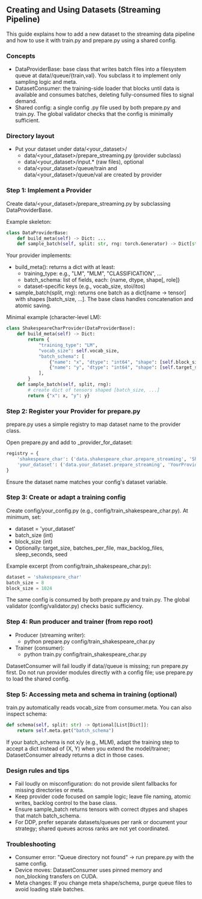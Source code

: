 ## Creating and Using Datasets (Streaming Pipeline)

This guide explains how to add a new dataset to the streaming data pipeline and how to use it with train.py and prepare.py using a shared config.

### Concepts
- DataProviderBase: base class that writes batch files into a filesystem queue at data/<dataset>/queue/{train,val}. You subclass it to implement only sampling logic and meta.
- DatasetConsumer: the training-side loader that blocks until data is available and consumes batches, deleting fully-consumed files to signal demand.
- Shared config: a single config .py file used by both prepare.py and train.py. The global validator checks that the config is minimally sufficient.

### Directory layout
- Put your dataset under data/<your_dataset>/
  - data/<your_dataset>/prepare_streaming.py (provider subclass)
  - data/<your_dataset>/input.* (raw files), optional
  - data/<your_dataset>/queue/train and data/<your_dataset>/queue/val are created by provider

### Step 1: Implement a Provider
Create data/<your_dataset>/prepare_streaming.py by subclassing DataProviderBase.

Example skeleton:

````python
class DataProviderBase:
    def build_meta(self) -> Dict: ...
    def sample_batch(self, split: str, rng: torch.Generator) -> Dict[str, Tensor]: ...
````

Your provider implements:
- build_meta(): returns a dict with at least:
  - training_type: e.g., "LM", "MLM", "CLASSIFICATION", ...
  - batch_schema: list of fields, each: {name, dtype, shape[, role]}
  - dataset-specific keys (e.g., vocab_size, stoi/itos)
- sample_batch(split, rng): returns one batch as a dict[name -> tensor] with shapes [batch_size, ...]. The base class handles concatenation and atomic saving.

Minimal example (character-level LM):

````python
class ShakespeareCharProvider(DataProviderBase):
    def build_meta(self) -> Dict:
        return {
            "training_type": "LM",
            "vocab_size": self.vocab_size,
            "batch_schema": [
                {"name": "x", "dtype": "int64", "shape": [self.block_size]},
                {"name": "y", "dtype": "int64", "shape": [self.target_size or self.block_size]},
            ],
        }
    def sample_batch(self, split, rng):
        # create dict of tensors shaped [batch_size, ...]
        return {"x": x, "y": y}
````

### Step 2: Register your Provider for prepare.py
prepare.py uses a simple registry to map dataset name to the provider class.

Open prepare.py and add to _provider_for_dataset:

````python
registry = {
    'shakespeare_char': ('data.shakespeare_char.prepare_streaming', 'ShakespeareCharProvider'),
    'your_dataset': ('data.your_dataset.prepare_streaming', 'YourProvider'),
}
````

Ensure the dataset name matches your config's dataset variable.

### Step 3: Create or adapt a training config
Create config/your_config.py (e.g., config/train_shakespeare_char.py). At minimum, set:
- dataset = 'your_dataset'
- batch_size (int)
- block_size (int)
- Optionally: target_size, batches_per_file, max_backlog_files, sleep_seconds, seed

Example excerpt (from config/train_shakespeare_char.py):

````python
dataset = 'shakespeare_char'
batch_size = 8
block_size = 1024
````

The same config is consumed by both prepare.py and train.py. The global validator (config/validator.py) checks basic sufficiency.

### Step 4: Run producer and trainer (from repo root)
- Producer (streaming writer):
  - python prepare.py config/train_shakespeare_char.py
- Trainer (consumer):
  - python train.py config/train_shakespeare_char.py

DatasetConsumer will fail loudly if data/<dataset>/queue is missing; run prepare.py first. Do not run provider modules directly with a config file; use prepare.py to load the shared config.

### Step 5: Accessing meta and schema in training (optional)
train.py automatically reads vocab_size from consumer.meta. You can also inspect schema:

````python
def schema(self, split: str) -> Optional[List[Dict]]:
    return self.meta.get("batch_schema")
````

If your batch_schema is not x/y (e.g., MLM), adapt the training step to accept a dict instead of (X, Y) when you extend the model/trainer; DatasetConsumer already returns a dict in those cases.

### Design rules and tips
- Fail loudly on misconfiguration: do not provide silent fallbacks for missing directories or meta.
- Keep provider code focused on sample logic; leave file naming, atomic writes, backlog control to the base class.
- Ensure sample_batch returns tensors with correct dtypes and shapes that match batch_schema.
- For DDP, prefer separate datasets/queues per rank or document your strategy; shared queues across ranks are not yet coordinated.

### Troubleshooting
- Consumer error: "Queue directory not found" -> run prepare.py with the same config.
- Device moves: DatasetConsumer uses pinned memory and non_blocking transfers on CUDA.
- Meta changes: If you change meta shape/schema, purge queue files to avoid loading stale batches.

